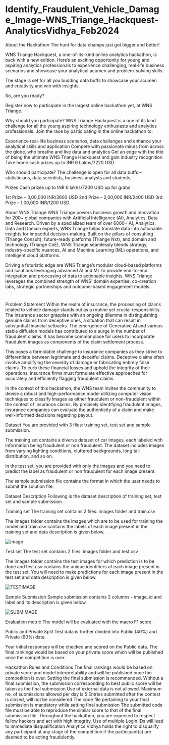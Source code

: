 # Identify_Fraudulent_Vehicle_Damage_Image-WNS_Triange_Hackquest-AnalyticsVidhya_Feb2024

About the Hackathon
The hunt for data champs just got bigger and better! 

WNS Triange Hackquest, a one-of-its-kind online analytics hackathon, is back with a new edition. Here’s an exciting opportunity for young and aspiring analytics professionals to experience challenging, real-life business scenarios and showcase your analytical acumen and problem-solving skills.

The stage is set for all you budding data buffs to showcase your acumen and creativity and win with insights.

So, are you ready? 

Register now to participate in the largest online hackathon yet, at WNS Triange. 


Why should you participate?
WNS Triange Hackquest is a one of its kind challenge for all the young aspiring technology enthusiasts and analytics professionals. Join the race by participating in the online hackathon to: 

Experience real-life business scenarios, data challenges and enhance your analytical skills and application
Compete with passionate minds from across the globe, who breathe and live data and analytics
Get an edge with the title of being the ultimate WNS Triange Hackquest and gain industry recognition 
Take home cash prizes up to INR 6 Lakhs/7220 USD

Who should participate?
The challenge is open for all data buffs – statisticians, data scientists, business analysts and students. 


Prizes
Cash prizes up to INR 6 lakhs/7200 USD up for grabs

1st Prize – 3,00,000 INR/3600 USD 
2nd Prize – 2,00,000 INR/2400 USD
3rd Prize – 1,00,000 INR/1200 USD

About WNS Triange
WNS Triange powers business growth and innovation for 200+ global companies with Artificial Intelligence (AI), Analytics, Data and Research.  Driven by a specialized team of over 6000+ AI, Analytics, Data and Domain experts, WNS Triange helps translate data into actionable insights for impactful decision-making. Built on the pillars of consulting (Triange Consult), future-ready platforms (Triange Nxt), and domain and technology (Triange CoE), WNS Triange seamlessly blends strategy, industry-specific nuances, AI and Machine Learning (ML) operations, and intelligent cloud platforms.

Driving a futuristic edge are WNS Triange’s modular cloud-based platforms and solutions leveraging advanced AI and ML to provide end-to-end integration and processing of data to actionable insights. WNS Triange leverages the combined strength of WNS’ domain expertise, co-creation labs, strategic partnerships and outcome-based engagement models.


#
Problem Statement
Within the realm of insurance, the processing of claims related to vehicle damage stands out as a routine yet crucial responsibility. The insurance sector grapples with an ongoing dilemma in distinguishing genuine claims from deceptive ones, a situation that can result in substantial financial setbacks. The emergence of Generative AI and various stable diffusion models has contributed to a surge in the number of fraudulent claims. It has become commonplace for users to incorporate fraudulent images as components of the claim settlement process.

This poses a formidable challenge to insurance companies as they strive to differentiate between legitimate and deceitful claims. Deceptive claims often involve amplifying the severity of damage or fabricating entirely false claims. To curb these financial losses and uphold the integrity of their operations, insurance firms must formulate effective approaches for accurately and efficiently flagging fraudulent claims.

In the context of this hackathon, the WNS team invites the community to devise a robust and high-performance model utilizing computer vision techniques to classify images as either fraudulent or non-fraudulent within the context of insurance claims. By precisely identifying fraudulent images, insurance companies can evaluate the authenticity of a claim and make well-informed decisions regarding payout.


Dataset
You are provided with 3 files: training set, test set and sample submission.

The training set contains a diverse dataset of car images, each labeled with information being fraudulent or non fraudulent. The dataset includes images from varying lighting conditions, cluttered backgrounds, long tail distribution, and so on.

In the test set, you are provided with only the images and you need to predict the label as fraudulent or non fraudulent for each image present.

The sample submission file contains the format in which the user needs to submit the solution file.


Dataset Description
Following is the dataset description of training set, test set and sample submission.


Training set
The training set contains 2 files: images folder and train.csv

The images folder contains the images which are to be used for training the model and train.csv contains the labels of each image present in the training set and data description is given below.

![image](https://github.com/aniiketbarphe/Identify_Fraudulent_Vehicle_Damage_Image-WNS_Triange_Hackquest-AnalyticsVidhya_Feb2024/assets/84449238/713fe4f6-d259-44a6-b674-50985f92a0a9)

Test set
The test set contains 2 files: images folder and test.csv

The images folder contains the test images for which prediction is to be done and test.csv contains the unique identifiers of each image present in the test set. You will need to make predictions for each image present in the test set and data description is given below.

![TESTIMAGE](https://github.com/aniiketbarphe/Identify_Fraudulent_Vehicle_Damage_Image-WNS_Triange_Hackquest-AnalyticsVidhya_Feb2024/assets/84449238/848e9d96-92da-4bc3-bd03-1cac2785e030)

Sample Submission 
Sample submission contains 2 columns - image_id and label and its description is given below

![SUBMIMAGE](https://github.com/aniiketbarphe/Identify_Fraudulent_Vehicle_Damage_Image-WNS_Triange_Hackquest-AnalyticsVidhya_Feb2024/assets/84449238/c9a2f010-cd59-437b-af41-871c47688375)

Evaluation metric
The model will be evaluated with the macro F1 score.


Public and Private Split
Test data is further divided into Public (40%) and Private (60%) data.

Your initial responses will be checked and scored on the Public data. The final rankings would be based on your private score which will be published once the competition is over.

Hackathon Rules and Conditions
The final rankings would be based on private score and model interpretability and will be published once the competition is over.
Setting the final submission is recommended. Without a final submission, the submission corresponding to best public score will be taken as the final submission
Use of external data is not allowed.
Maximum no. of submissions allowed per day is 5
Entries submitted after the contest is closed, will not be considered
The code file pertaining to your final submission is mandatory while setting final submission
The submitted code file must be able to reproduce the similar score to that of the final submission file.
Throughout the hackathon, you are expected to respect fellow hackers and act with high integrity.
Use of multiple Login IDs will lead to immediate disqualification
Analytics Vidhya holds the right to disqualify any participant at any stage of the competition if the participant(s) are deemed to be acting fraudulently.

